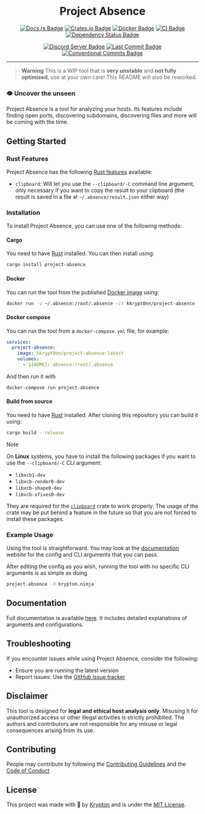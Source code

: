 <div align="center">

# Project Absence

[![Docs.rs Badge](https://img.shields.io/badge/docs.rs-project--absence-61c192.svg)](https://docs.rs/project-absence)
[![Crates.io Badge](https://img.shields.io/crates/v/project-absence.svg?color=fe7d37)](https://crates.io/crates/project-absence)
[![Docker Badge](https://img.shields.io/docker/v/kkrypt0nn/project-absence?logo=docker)](https://hub.docker.com/r/kkrypt0nn/project-absence)
[![CI Badge](https://github.com/project-absence/project-absence/actions/workflows/ci.yml/badge.svg)](https://github.com/project-absence/project-absence/actions)
[![Dependency Status Badge](https://deps.rs/repo/github/project-absence/project-absence/status.svg)](https://deps.rs/repo/github/project-absence/project-absence)

[![Discord Server Badge](https://img.shields.io/discord/739934735387721768?logo=discord)](https://discord.gg/mTBrXyWxAF)
[![Last Commit Badge](https://img.shields.io/github/last-commit/project-absence/project-absence)](https://github.com/project-absence/project-absence/commits/main)
[![Conventional Commits Badge](https://img.shields.io/badge/Conventional%20Commits-1.0.0-%23FE5196?logo=conventionalcommits&logoColor=white)](https://conventionalcommits.org/en/v1.0.0/)

</div>

---

> **Warning** This is a WIP tool that is **very unstable** and **not fully optimised**, use at your own care! This README will also be reworked.

### 👁️ Uncover the unseen

Project Absence is a tool for analyzing your hosts. Its features include finding open ports, discovering subdomains, discovering files and more will be coming with the time.

## Getting Started

### Rust Features

Project Absence has the following [Rust features](https://doc.rust-lang.org/cargo/reference/features.html) available:

* `clipboard`: Will let you use the `--clipboard/-C` command line argument, only necessary if you want to copy the result to your clipboard (the result is saved in a file at `~/.absence/result.json` either way)

### Installation

To install Project Absence, you can use one of the following methods:

#### Cargo

You need to have [Rust](https://rustup.rs) installed. You can then install using:

```bash
cargo install project-absence
```

#### Docker

You can run the tool from the published [Docker image](https://hub.docker.com/r/kkrypt0nn/project-absence) using:

```bash
docker run -v ~/.absence:/root/.absence -it kkrypt0nn/project-absence
```

#### Docker compose

You can run the tool from a `docker-compose.yml` file, for example:

```yml
services:
  project-absence:
    image: kkrypt0nn/project-absence:latest
    volumes:
      - ${HOME}/.absence:/root/.absence
```

And then run it with

```bash
docker-compose run project-absence
```

#### Build from source

You need to have [Rust](https://rustup.rs) installed. After cloning this repository you can build it using:

```bash
cargo build --release
```

> [!NOTE]
> On **Linux** systems, you have to install the following packages if you want to use the `--clipboard/-C` CLI argument:
>
> - `libxcb1-dev`
> - `libxcb-render0-dev`
> - `libxcb-shape0-dev`
> - `libxcb-xfixes0-dev`
>
> They are required for the [`clipboard`](https://crates.io/crates/clipboard) crate to work properly. The usage of the crate may be put behind a feature in the future so that you are not forced to install these packages.

### Example Usage

Using the tool is straightforward. You may look at the [documentation](https://projectabsence.org/docs/) website for the config and CLI arguments that you can pass.

After editing the config as you wish, running the tool with no specific CLI arguments is as simple as doing

```bash
project-absence -d krypton.ninja
```

## Documentation

Full documentation is available [here](https://projectabsence.org/docs/). It includes detailed explanations of arguments and configurations.

## Troubleshooting

If you encounter issues while using Project Absence, consider the following:

- Ensure you are running the latest version
- Report issues: Use the [GitHub issue tracker](https://github.com/project-absence/project-absence/issues)

## Disclaimer

This tool is designed for **legal and ethical host analysis only**. Misusing it for unauthorized access or other illegal activities is strictly prohibited. The authors and contributors are not responsible for any misuse or legal consequences arising from its use.

## Contributing

People may contribute by following the [Contributing Guidelines](./CONTRIBUTING.md) and
the [Code of Conduct](./CODE_OF_CONDUCT.md)

## License

This project was made with 💜 by [Krypton](https://github.com/kkrypt0nn) and is under the [MIT License](./LICENSE.md).
